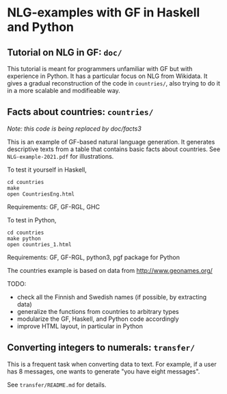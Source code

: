 # NLG-examples with GF in Haskell and Python

## Tutorial on NLG in GF: `doc/`

This tutorial is meant for programmers unfamiliar with GF but with
experience in Python.
It has a particular focus on NLG from Wikidata.
It gives a gradual reconstruction of the code in `countries/`, also
trying to do it in a more scalable and modifieable way.


## Facts about countries: `countries/`

*Note: this code is being replaced by doc/facts3*

This is an example of GF-based natural language generation.
It generates descriptive texts from a table that contains basic facts about countries.
See `NLG-example-2021.pdf` for illustrations.

To test it yourself in Haskell,
```
cd countries
make
open CountriesEng.html
```
Requirements: GF, GF-RGL, GHC

To test in Python,
```
cd countries
make python
open countries_1.html
```
Requirements: GF, GF-RGL, python3, pgf package for Python

The countries example is based on data from http://www.geonames.org/

TODO:
- check all the Finnish and Swedish names (if possible, by extracting data)
- generalize the functions from countries to arbitrary types
- modularize the GF, Haskell, and Python code accordingly
- improve HTML layout, in particular in Python


## Converting integers to numerals: `transfer/`

This is a frequent task when converting data to text.
For example, if a user has 8 messages, one wants to generate "you have eight messages".

See `transfer/README.md` for details.



